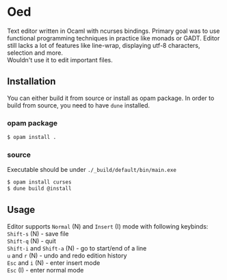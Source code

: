 # Oed

Text editor written in Ocaml with ncurses bindings. Primary goal was to use functional programming techniques in practice like monads or GADT.
Editor still lacks a lot of features like line-wrap, displaying utf-8 characters, selection and more.<br/>Wouldn't use it to edit important files.

## Installation
You can either build it from source or install as opam package. In order to build from source, you need to have `dune` installed.
### opam package
```bash
$ opam install .
```
### source
Executable should be under `./_build/default/bin/main.exe`
```bash
$ opam install curses
$ dune build @install
```
## Usage
Editor supports `Normal` (N) and `Insert` (I) mode with following keybinds: <br/>
`Shift-s` (N) - save file<br/>
`Shift-q` (N) - quit<br/>
`Shift-i` and `Shift-a` (N) - go to start/end of a line <br/>
`u` and `r` (N) - undo and redo edition history<br/>
`Esc` and `i` (N) - enter insert mode<br/>
`Esc` (I) - enter normal mode<br/>

